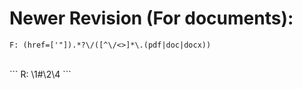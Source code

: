 # Newer Revision (For documents):
```
F: (href=['"]).*?\/([^\/<>]*\.(pdf|doc|docx))
```
<br>
```
R: \1#\2\4
```
